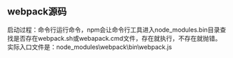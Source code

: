 
## webpack源码 

启动过程：命令行运行命令，npm会让命令行工具进入node_modules\.bin目录查找是否存在webpack.sh或webapack.cmd文件，存在就执行，不存在就抛错。
实际入口文件是：node_modules\webpack\bin\webpack.js 

